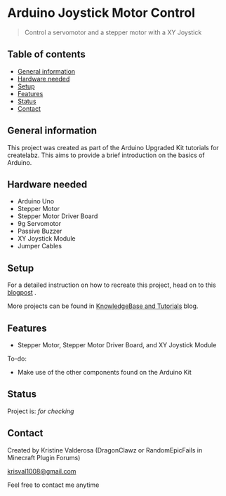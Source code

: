 # Arduino Joystick Motor Control
> Control a servomotor and a stepper motor with a XY Joystick

## Table of contents
* [General information](#general-information)
* [Hardware needed](#hardware-needed)
* [Setup](#setup)
* [Features](#features)
* [Status](#status)
* [Contact](#contact)

## General information
This project was created as part of the Arduino Upgraded Kit tutorials for createlabz. This aims to provide a brief introduction on the basics of Arduino.

## Hardware needed
* Arduino Uno
* Stepper Motor
* Stepper Motor Driver Board
* 9g Servomotor
* Passive Buzzer
* XY Joystick Module
* Jumper Cables

## Setup
For a detailed instruction on how to recreate this project, head on to this [blogpost](LINK) .

More projects can be found in [KnowledgeBase and Tutorials](https://store.createlabz.com/blogs/createlabz-tutorials) blog.

## Features
* Stepper Motor, Stepper Motor Driver Board, and XY Joystick Module

To-do:
* Make use of the other components found on the Arduino Kit

## Status
Project is: _for checking_

## Contact
Created by Kristine Valderosa (DragonClawz or RandomEpicFails in Minecraft Plugin Forums)

krisval1008@gmail.com

Feel free to contact me anytime 
